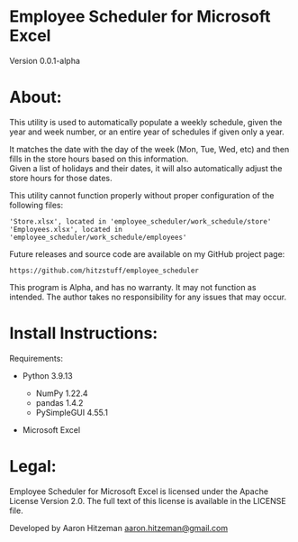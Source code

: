 # Employee Scheduler for Microsoft Excel
Version 0.0.1-alpha

# About:
This utility is used to automatically populate a weekly schedule, given the year and week number, or an entire year of schedules if given only a year.

It matches the date with the day of the week (Mon, Tue, Wed, etc) and then fills in the store hours based on this information.  
Given a list of holidays and their dates, it will also automatically adjust the store hours for those dates.

This utility cannot function properly without proper configuration of the following files:

	'Store.xlsx', located in 'employee_scheduler/work_schedule/store'
	'Employees.xlsx', located in 'employee_scheduler/work_schedule/employees'

Future releases and source code are available on my GitHub project page:

	https://github.com/hitzstuff/employee_scheduler

This program is Alpha, and has no warranty.  It may not function as intended.
The author takes no responsibility for any issues that may occur.

# Install Instructions:
Requirements:

- Python 3.9.13
  * NumPy 1.22.4
  * pandas 1.4.2
  * PySimpleGUI 4.55.1
	
- Microsoft Excel

# Legal:
Employee Scheduler for Microsoft Excel is licensed under the Apache License Version 2.0. The full text of this license is available in the LICENSE file.

Developed by Aaron Hitzeman <aaron.hitzeman@gmail.com>
